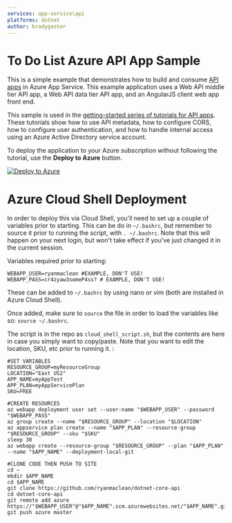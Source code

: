 ```yaml
---
services: app-service\api
platforms: dotnet
author: bradygaster
---
```


# To Do List Azure API App Sample #

This is a simple example that demonstrates how to build and consume [API apps](http://azure.microsoft.com/en-us/documentation/articles/app-service-api-apps-why-best-platform/ "What are API Apps?") in Azure App Service. This example application uses a Web API middle tier API app, a Web API data tier API app, and an AngularJS client web app front end.  

This sample is used in the [getting-started series of tutorials for API apps](http://azure.microsoft.com/documentation/articles/app-service-api-dotnet-get-started/). These tutorials show how to use API metadata, how to configure CORS, how to configure user authentication, and how to handle internal access using an Azure Active Directory service account.

To deploy the application to your Azure subscription without following the tutorial, use the **Deploy to Azure** button.

[![Deploy to Azure](http://azuredeploy.net/deploybutton.png)](https://azuredeploy.net/)

# Azure Cloud Shell Deployment

In order to deploy this via Cloud Shell, you'll need to set up a couple of variables prior to starting. This can be do in `~/.bashrc`, but remember to source it prior to running the script, with `. ~/.bashrc`. Note that this will happen on your next login, but won't take effect if you've just changed it in the current session. 

Variables required prior to starting:

```
WEBAPP_USER=ryanmaclean #EXAMPLE, DON'T USE!
WEBAPP_PASS=cr4zyaw3someP4ss? # EXAMPLE, DON'T USE!
```

These can be added to `~/.bashrc` by using nano or vim (both are installed in Azure Cloud Shell).

Once added, make sure to `source` the file in order to load the variables like so: `source ~/.bashrc`. 

The script is in the repo as `cloud_shell_script.sh`, but the contents are here in case you simply want to copy/paste. Note that you want to edit the location, SKU, etc prior to running it. : 

```
#SET VARIABLES
RESOURCE_GROUP=myResourceGroup
LOCATION="East US2"
APP_NAME=myAppTest
APP_PLAN=myAppServicePlan
SKU=FREE

#CREATE RESOURCES
az webapp deployment user set --user-name "$WEBAPP_USER" --password "$WEBAPP_PASS"
az group create --name "$RESOURCE_GROUP" --location "$LOCATION"
az appservice plan create --name "$APP_PLAN" --resource-group "$RESOURCE_GROUP" --sku "$SKU"
sleep 30
az webapp create --resource-group "$RESOURCE_GROUP" --plan "$APP_PLAN" --name "$APP_NAME" --deployment-local-git

#CLONE CODE THEN PUSH TO SITE
cd ~
mkdir $APP_NAME
cd $APP_NAME
git clone https://github.com/ryanmaclean/dotnet-core-api
cd dotnet-core-api
git remote add azure https://"$WEBAPP_USER"@"$APP_NAME".scm.azurewebsites.net/"$APP_NAME".git
git push azure master
```
